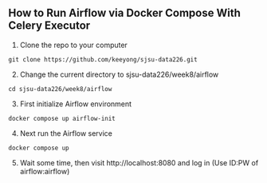 ## How to Run Airflow via Docker Compose With Celery Executor

1. Clone the repo to your computer
```
git clone https://github.com/keeyong/sjsu-data226.git
```
2. Change the current directory to sjsu-data226/week8/airflow
```
cd sjsu-data226/week8/airflow
```
3. First initialize Airflow environment
```
docker compose up airflow-init
```
4. Next run the Airflow service
```
docker compose up
```
5. Wait some time, then visit http://localhost:8080 and log in (Use ID:PW of airflow:airflow)
